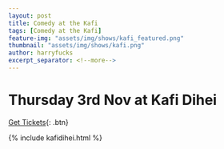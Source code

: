```yaml
---
layout: post
title: Comedy at the Kafi
tags: [Comedy at the Kafi]
feature-img: "assets/img/shows/kafi_featured.png"
thumbnail: "assets/img/shows/kafi.png"
author: harryfucks
excerpt_separator: <!--more-->
---
```


# Thursday 3rd Nov at Kafi Dihei

[Get Tickets](https://bit.ly/iyf031122w){: .btn}

{% include kafidihei.html %}

